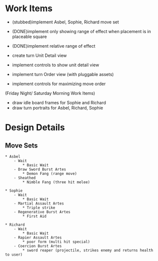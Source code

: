# Work Items

- (stubbed)implement Asbel, Sophie, Richard move set

- (DONE)implement only showing range of effect when placement is in placeable square
- (DONE)implement relative range of effect

- create turn Unit Detail view
- implement controls to show unit detail view

- implement turn Order view (with pluggable assets)
- implement controls for maximizing move order


(Friday Night/ Saturday Morning Work Items)
- draw idle board frames for Sophie and Richard
- draw turn portraits for Asbel, Richard, Sophie 

# Design Details

## Move Sets

	* Asbel
		- Wait
			* Basic Wait
		- Draw Sword Burst Artes
			* Demon Fang (range move)
		- Sheathed 
			* Nimble Fang (three hit melee)
			
	* Sophie
		- Wait
			* Basic Wait
		- Martial Assault Artes
			* Triple strike
		- Regenerative Burst Artes
			* First Aid
			
	* Richard
		- Wait
			* Basic Wait
		- Rapier Assault Artes
			* poor form (multi hit special)
		- Coercion Burst Artes
			* sword reaper (projectile, strikes enemy and returns health to user)
